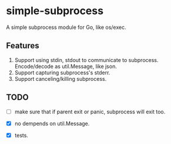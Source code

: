 # simple-subprocess
A simple subprocess module for Go, like os/exec.


## Features

1. Support using stdin, stdout to communicate to subprocess. Encode/decode as util.Message, like json.
2. Support capturing subprocess's stderr.
3. Support canceling/killing subprocess.


## TODO

- [ ] make sure that if parent exit or panic, subprocess will exit too.
- [x] no dempends on util.Message.
- [x] tests.

